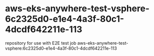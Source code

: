 # aws-eks-anywhere-test-vsphere-6c2325d0-e1e4-4a3f-80c1-4dcdf642211e-113
repository for use with E2E test job aws-eks-anywhere-test-vsphere:6c2325d0-e1e4-4a3f-80c1-4dcdf642211e-113
